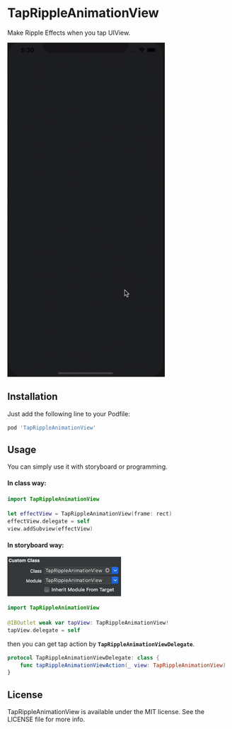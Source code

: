 # TapRippleAnimationView
Make Ripple Effects when you tap UIView.

![Alt text](https://github.com/willy12262001/TapRippleAnimationView/blob/master/animate.gif)

## Installation

Just add the following line to your Podfile:

```js
pod 'TapRippleAnimationView'
```


## Usage

You can simply use it with storyboard or programming.

#### In class way:
```swift
import TapRippleAnimationView

let effectView = TapRippleAnimationView(frame: rect)
effectView.delegate = self
view.addSubview(effectView)
```
#### In storyboard way:
![Alt text](https://github.com/willy12262001/TapRippleAnimationView/blob/master/Screenshot.png)
```swift
import TapRippleAnimationView

@IBOutlet weak var tapView: TapRippleAnimationView!
tapView.delegate = self
```

then you can get tap action by **`TapRippleAnimationViewDelegate`**.
```swift
protocol TapRippleAnimationViewDelegate: class {
    func tapRippleAnimationViewAction(_ view: TapRippleAnimationView)
}
```
## License
TapRippleAnimationView is available under the MIT license. See the LICENSE file for more info.
